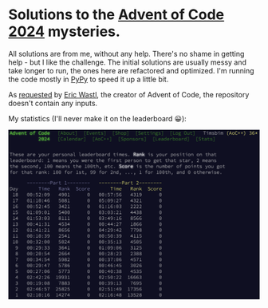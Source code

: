 # Solutions to the [Advent of Code 2024][AoC] mysteries.

All solutions are from me, without any help. There's no shame in getting help - but I like the challenge. The initial solutions are usually messy and take longer to run, the ones here are refactored and optimized. I'm running the code mostly in [PyPy][PyPy] to speed it up a little bit.

As [requested][AoC_About] by [Eric Wastl][Eric], the creator of Advent of Code, the repository doesn't contain any inputs.

My statistics (I'll never make it on the leaderboard 😀):

![image](Stats.png)


 [AoC]:https://adventofcode.com/2024
 [AoC_About]:https://adventofcode.com/2024/about
 [Eric]:https://was.tl
 [PyPy]:https://pypy.org
